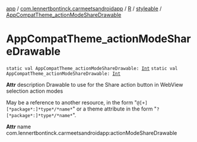 [app](../../../index.md) / [com.lennertbontinck.carmeetsandroidapp](../../index.md) / [R](../index.md) / [styleable](index.md) / [AppCompatTheme_actionModeShareDrawable](./-app-compat-theme_action-mode-share-drawable.md)

# AppCompatTheme_actionModeShareDrawable

`static val AppCompatTheme_actionModeShareDrawable: `[`Int`](https://kotlinlang.org/api/latest/jvm/stdlib/kotlin/-int/index.html)
`static val AppCompatTheme_actionModeShareDrawable: `[`Int`](https://kotlinlang.org/api/latest/jvm/stdlib/kotlin/-int/index.html)

**Attr**
description Drawable to use for the Share action button in WebView selection action modes

May be a reference to another resource, in the form "`@[+][*package*:]*type*/*name*`" or a theme attribute in the form "`?[*package*:]*type*/*name*`".

**Attr**
name com.lennertbontinck.carmeetsandroidapp:actionModeShareDrawable

